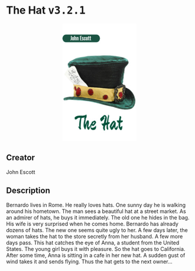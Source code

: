
# The Hat <kbd>v3.2.1</kbd>

<center>
  <img src="./cover-1024.jpg"/>
</center>

## Creator
John Escott

## Description
Bernardo lives in Rome. He really loves hats. One sunny day he is walking around his hometown. The man sees a beautiful hat at a street market. As an admirer of hats, he buys it immediately. The old one he hides in the bag. His wife is very surprised when he comes home. Bernardo has already dozens of hats. The new one seems quite ugly to her. A few days later, the woman takes the hat to the store secretly from her husband. A few more days pass. This hat catches the eye of Anna, a student from the United States. The young girl buys it with pleasure. So the hat goes to California. After some time, Anna is sitting in a cafe in her new hat. A sudden gust of wind takes it  and sends flying. Thus the hat gets to the next owner...
